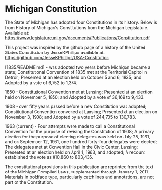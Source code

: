 # Michigan Constitution

The State of Michigan has adopted four Constitutions in its history. Below is from History of Michigan's Constitutions from the Michigan Legislature. Available at: https://www.legislature.mi.gov/documents/Publications/Constitution.pdf 

This project was inspired by the github page of a history of the United States Constitution by JesseKPhillips available at: https://github.com/JesseKPhillips/USA-Constitution 

[1835/README.md] - was adopted two years before Michigan became a state;
Constitutional Convention of 1835 met at the Territorial Capitol in Detroit; 
Presented at an election held on October 5 and 6, 1835; and 
Adopted by a vote of 6,752 to 1,374.

1850 - Constitutional Convention met at Lansing; 
Presented at an election held on November 5, 1850; and 
Adopted by a vote of 36,169 to 9,433. 

1908 - over fifty years passed before a new Constitution was adopted; 
Constitutional Convention convened at Lansing; 
Presented at an election on November 3, 1908; and
Adopted by a vote of 244,705 to 130,783.

1963 (current) - Four attempts were made to call a Constitutional Convention for the purpose of revising the Constitution of 1908; 
A primary election for the purpose of electing delegates was held on July 25, 1961, and on September 12, 1961, one hundred forty-four delegates were elected; 
The delegates met at Convention Hall in the Civic Center, Lansing;
Presented at an election held on April 1, 1963, and adopted; 
A recount established the vote as 810,860 to 803,436.

The constitutional provisions in this publication are reprinted from the text of the Michigan Compiled Laws, supplemented through January 1, 2011. Materials in boldface type, particularly catchlines and annotations, are not part of the Constitution.
